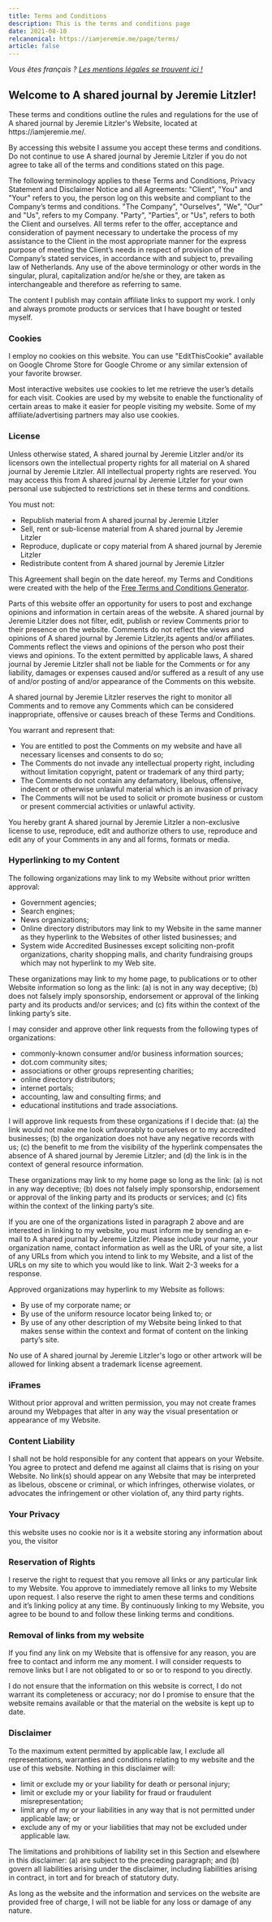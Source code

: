 ```yaml
---
title: Terms and Conditions
description: This is the terms and conditions page
date: 2021-08-10
relcanonical: https://iamjeremie.me/page/terms/
article: false
---
```


<i>Vous êtes français ? <a href="../../fr/page/mentions-legales/" title="Lire les mentions légales du site">Les mentions légales se trouvent ici !</a></i>

<h2><strong>Welcome to A shared journal by Jeremie Litzler!</strong></h2>

<p>These terms and conditions outline the rules and regulations for the use of A shared journal by Jeremie Litzler's Website, located at https://iamjeremie.me/.</p>

<p>By accessing this website I assume you accept these terms and conditions. Do not continue to use A shared journal by Jeremie Litzler if you do not agree to take all of the terms and conditions stated on this page.</p>

<p>The following terminology applies to these Terms and Conditions, Privacy Statement and Disclaimer Notice and all Agreements: "Client", "You" and "Your" refers to you, the person log on this website and compliant to the Company’s terms and conditions. "The Company", "Ourselves", "We", "Our" and "Us", refers to my Company. "Party", "Parties", or "Us", refers to both the Client and ourselves. All terms refer to the offer, acceptance and consideration of payment necessary to undertake the process of my assistance to the Client in the most appropriate manner for the express purpose of meeting the Client’s needs in respect of provision of the Company’s stated services, in accordance with and subject to, prevailing law of Netherlands. Any use of the above terminology or other words in the singular, plural, capitalization and/or he/she or they, are taken as interchangeable and therefore as referring to same.</p>

<p>The content I publish may contain affiliate links to support my work. I only and always promote products or services that I have bought or tested myself.</p>

<h3><strong>Cookies</strong></h3>

<p>I employ no cookies on this website. You can use "EditThisCookie" available on Google Chrome Store for Google Chrome or any similar extension of your favorite browser.
<!-- However, by accessing A shared journal by Jeremie Litzler, you agreed to use cookies in agreement with the A shared journal by Jeremie Litzler's Privacy Policy.-->
 </p>

<p>Most interactive websites use cookies to let me retrieve the user’s details for each visit. Cookies are used by my website to enable the functionality of certain areas to make it easier for people visiting my website. Some of my affiliate/advertising partners may also use cookies.</p>

<h3><strong>License</strong></h3>

<p>Unless otherwise stated, A shared journal by Jeremie Litzler and/or its licensors own the intellectual property rights for all material on A shared journal by Jeremie Litzler. All intellectual property rights are reserved. You may access this from A shared journal by Jeremie Litzler for your own personal use subjected to restrictions set in these terms and conditions.</p>

<p>You must not:</p>
<ul>
    <li>Republish material from A shared journal by Jeremie Litzler</li>
    <li>Sell, rent or sub-license material from A shared journal by Jeremie Litzler</li>
    <li>Reproduce, duplicate or copy material from A shared journal by Jeremie Litzler</li>
    <li>Redistribute content from A shared journal by Jeremie Litzler</li>
</ul>

<p>This Agreement shall begin on the date hereof. my Terms and Conditions were created with the help of the <a href="https://www.termsandconditionsgenerator.com/">Free Terms and Conditions Generator</a>.</p>

<p>Parts of this website offer an opportunity for users to post and exchange opinions and information in certain areas of the website. A shared journal by Jeremie Litzler does not filter, edit, publish or review Comments prior to their presence on the website. Comments do not reflect the views and opinions of A shared journal by Jeremie Litzler,its agents and/or affiliates. Comments reflect the views and opinions of the person who post their views and opinions. To the extent permitted by applicable laws, A shared journal by Jeremie Litzler shall not be liable for the Comments or for any liability, damages or expenses caused and/or suffered as a result of any use of and/or posting of and/or appearance of the Comments on this website.</p>

<p>A shared journal by Jeremie Litzler reserves the right to monitor all Comments and to remove any Comments which can be considered inappropriate, offensive or causes breach of these Terms and Conditions.</p>

<p>You warrant and represent that:</p>

<ul>
    <li>You are entitled to post the Comments on my website and have all necessary licenses and consents to do so;</li>
    <li>The Comments do not invade any intellectual property right, including without limitation copyright, patent or trademark of any third party;</li>
    <li>The Comments do not contain any defamatory, libelous, offensive, indecent or otherwise unlawful material which is an invasion of privacy</li>
    <li>The Comments will not be used to solicit or promote business or custom or present commercial activities or unlawful activity.</li>
</ul>

<p>You hereby grant A shared journal by Jeremie Litzler a non-exclusive license to use, reproduce, edit and authorize others to use, reproduce and edit any of your Comments in any and all forms, formats or media.</p>

<h3><strong>Hyperlinking to my Content</strong></h3>

<p>The following organizations may link to my Website without prior written approval:</p>

<ul>
    <li>Government agencies;</li>
    <li>Search engines;</li>
    <li>News organizations;</li>
    <li>Online directory distributors may link to my Website in the same manner as they hyperlink to the Websites of other listed businesses; and</li>
    <li>System wide Accredited Businesses except soliciting non-profit organizations, charity shopping malls, and charity fundraising groups which may not hyperlink to my Web site.</li>
</ul>

<p>These organizations may link to my home page, to publications or to other Website information so long as the link: (a) is not in any way deceptive; (b) does not falsely imply sponsorship, endorsement or approval of the linking party and its products and/or services; and (c) fits within the context of the linking party’s site.</p>

<p>I may consider and approve other link requests from the following types of organizations:</p>

<ul>
    <li>commonly-known consumer and/or business information sources;</li>
    <li>dot.com community sites;</li>
    <li>associations or other groups representing charities;</li>
    <li>online directory distributors;</li>
    <li>internet portals;</li>
    <li>accounting, law and consulting firms; and</li>
    <li>educational institutions and trade associations.</li>
</ul>

<p>I will approve link requests from these organizations if I decide that: (a) the link would not make me look unfavorably to ourselves or to my accredited businesses; (b) the organization does not have any negative records with us; (c) the benefit to me from the visibility of the hyperlink compensates the absence of A shared journal by Jeremie Litzler; and (d) the link is in the context of general resource information.</p>

<p>These organizations may link to my home page so long as the link: (a) is not in any way deceptive; (b) does not falsely imply sponsorship, endorsement or approval of the linking party and its products or services; and (c) fits within the context of the linking party’s site.</p>

<p>If you are one of the organizations listed in paragraph 2 above and are interested in linking to my website, you must inform me by sending an e-mail to A shared journal by Jeremie Litzler. Please include your name, your organization name, contact information as well as the URL of your site, a list of any URLs from which you intend to link to my Website, and a list of the URLs on my site to which you would like to link. Wait 2-3 weeks for a response.</p>

<p>Approved organizations may hyperlink to my Website as follows:</p>

<ul>
    <li>By use of my corporate name; or</li>
    <li>By use of the uniform resource locator being linked to; or</li>
    <li>By use of any other description of my Website being linked to that makes sense within the context and format of content on the linking party’s site.</li>
</ul>

<p>No use of A shared journal by Jeremie Litzler's logo or other artwork will be allowed for linking absent a trademark license agreement.</p>

<h3><strong>iFrames</strong></h3>

<p>Without prior approval and written permission, you may not create frames around my Webpages that alter in any way the visual presentation or appearance of my Website.</p>

<h3><strong>Content Liability</strong></h3>

<p>I shall not be hold responsible for any content that appears on your Website. You agree to protect and defend me against all claims that is rising on your Website. No link(s) should appear on any Website that may be interpreted as libelous, obscene or criminal, or which infringes, otherwise violates, or advocates the infringement or other violation of, any third party rights.</p>

<h3><strong>Your Privacy</strong></h3>

<p>this website uses no cookie nor is it a website storing any information about you, the visitor</p>

<h3><strong>Reservation of Rights</strong></h3>

<p>I reserve the right to request that you remove all links or any particular link to my Website. You approve to immediately remove all links to my Website upon request. I also reserve the right to amen these terms and conditions and it’s linking policy at any time. By continuously linking to my Website, you agree to be bound to and follow these linking terms and conditions.</p>

<h3><strong>Removal of links from my website</strong></h3>

<p>If you find any link on my Website that is offensive for any reason, you are free to contact and inform me any moment. I will consider requests to remove links but I are not obligated to or so or to respond to you directly.</p>

<p>I do not ensure that the information on this website is correct, I do not warrant its completeness or accuracy; nor do I promise to ensure that the website remains available or that the material on the website is kept up to date.</p>

<h3><strong>Disclaimer</strong></h3>

<p>To the maximum extent permitted by applicable law, I exclude all representations, warranties and conditions relating to my website and the use of this website. Nothing in this disclaimer will:</p>

<ul>
    <li>limit or exclude my or your liability for death or personal injury;</li>
    <li>limit or exclude my or your liability for fraud or fraudulent misrepresentation;</li>
    <li>limit any of my or your liabilities in any way that is not permitted under applicable law; or</li>
    <li>exclude any of my or your liabilities that may not be excluded under applicable law.</li>
</ul>

<p>The limitations and prohibitions of liability set in this Section and elsewhere in this disclaimer: (a) are subject to the preceding paragraph; and (b) govern all liabilities arising under the disclaimer, including liabilities arising in contract, in tort and for breach of statutory duty.</p>

<p>As long as the website and the information and services on the website are provided free of charge, I will not be liable for any loss or damage of any nature.</p>
